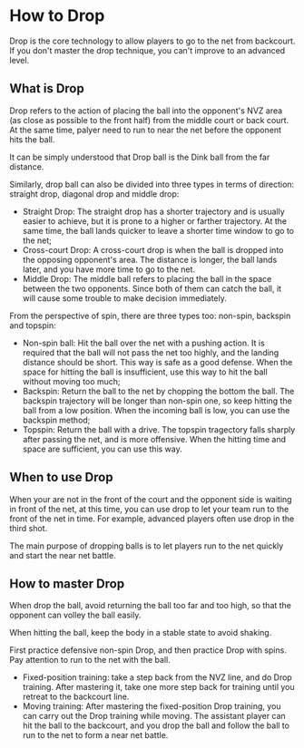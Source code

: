 # How to Drop

Drop is the core technology to allow players to go to the net from backcourt. If you don't master the drop technique, you can't improve to an advanced level.

## What is Drop

Drop refers to the action of placing the ball into the opponent's NVZ area (as close as possible to the front half) from the middle court or back court. At the same time, palyer need to run to near the net before the opponent hits the ball.

It can be simply understood that Drop ball is the Dink ball from the far distance.

Similarly, drop ball can also be divided into three types in terms of direction: straight drop, diagonal drop and middle drop:

* Straight Drop: The straight drop has a shorter trajectory and is usually easier to achieve, but it is prone to a higher or farther trajectory. At the same time, the ball lands quicker to leave a shorter time window to go to the net;
* Cross-court Drop: A cross-court drop is when the ball is dropped into the opposing opponent's area. The distance is longer, the ball lands later, and you have more time to go to the net.
* Middle Drop: The middle ball refers to placing the ball in the space between the two opponents. Since both of them can catch the ball, it will cause some trouble to make decision immediately.

From the perspective of spin, there are three types too: non-spin, backspin and topspin:

* Non-spin ball: Hit the ball over the net with a pushing action. It is required that the ball will not pass the net too highly, and the landing distance should be short. This way is safe as a good defense. When the space for hitting the ball is insufficient, use this way to hit the ball without moving too much;
* Backspin: Return the ball to the net by chopping the bottom the ball. The backspin trajectory will be longer than non-spin one, so keep hitting the ball from a low position. When the incoming ball is low, you can use the backspin method;
* Topspin: Return the ball with a drive. The topspin tragectory falls sharply after passing the net, and is more offensive. When the hitting time and space are sufficient, you can use this way.

## When to use Drop

When your are not in the front of the court and the opponent side is waiting in front of the net, at this time, you can use drop to let your team run to the front of the net in time. For example, advanced players often use drop in the third shot.

The main purpose of dropping balls is to let players run to the net quickly and start the near net battle.

## How to master Drop

When drop the ball, avoid returning the ball too far and too high, so that the opponent can volley the ball easily.

When hitting the ball, keep the body in a stable state to avoid shaking.

First practice defensive non-spin Drop, and then practice Drop with spins. Pay attention to run to the net with the ball.

* Fixed-position training: take a step back from the NVZ line, and do Drop training. After mastering it, take one more step back for training until you retreat to the backcourt line.
* Moving training: After mastering the fixed-position Drop training, you can carry out the Drop training while moving. The assistant player can hit the ball to the backcourt, and you drop the ball and follow the ball to run to the net to form a near net battle.